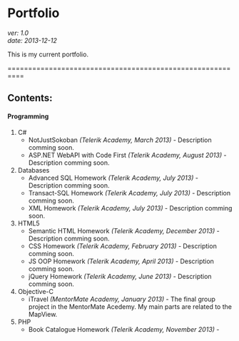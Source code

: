 Portfolio
=========

*ver: 1.0*  
*date: 2013-12-12*

This is my current portfolio.

==========================================================

Contents:
---------

#### Programming

1. C#
	* NotJustSokoban *(Telerik Academy, March 2013)* - Description comming soon.
	* ASP.NET WebAPI with Code First *(Telerik Academy, August 2013)* - Description comming soon.
2. Databases
	* Advanced SQL Homework *(Telerik Academy, July 2013)* - Description comming soon.
	* Transact-SQL Homework *(Telerik Academy, July 2013)* - Description comming soon.
	* XML Homework *(Telerik Academy, July 2013)* - Description comming soon.
3. HTML5
	* Semantic HTML Homework *(Telerik Academy, December 2013)* - Description comming soon.
	* CSS Homework *(Telerik Academy, February 2013)* - Description comming soon.
	* JS OOP Homework *(Telerik Academy, April 2013)* - Description comming soon.
	* jQuery Homework *(Telerik Academy, June 2013)* - Description comming soon.
4. Objective-C
	* iTravel *(MentorMate Academy, January 2013)* - The final group project in the MentorMate Acedemy. My main parts are related to the MapView.
5. PHP
	* Book Catalogue Homework *(Telerik Academy, November 2013)* -
